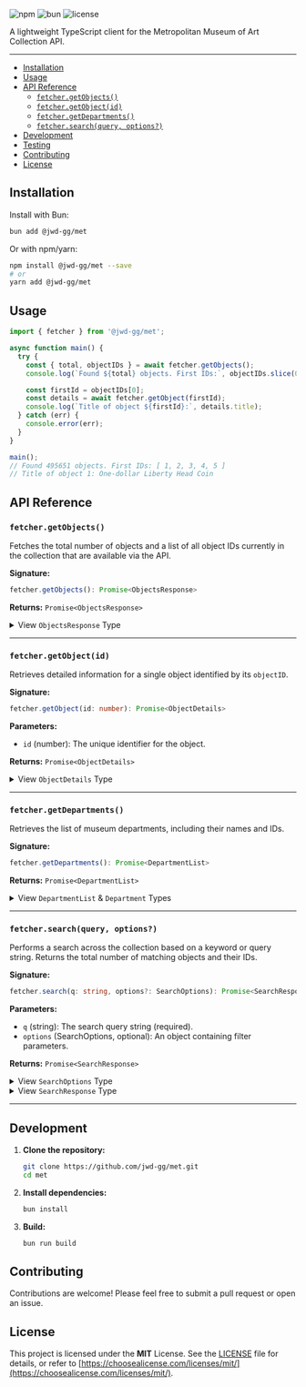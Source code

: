 ![npm](https://img.shields.io/npm/v/@jwd-gg/met?color=blue) ![bun](https://img.shields.io/badge/runtime-Bun-pink) ![license](https://img.shields.io/badge/license-MIT-green)

A lightweight TypeScript client for the Metropolitan Museum of Art Collection API.

---

- [Installation](#installation)
- [Usage](#usage)
- [API Reference](#api-reference)
  - [`fetcher.getObjects()`](#fetchergetobjects)
  - [`fetcher.getObject(id)`](#fetchergetobjectid)
  - [`fetcher.getDepartments()`](#fetchergetdepartments)
  - [`fetcher.search(query, options?)`](#fetchersearchquery-options)
- [Development](#development)
- [Testing](#testing)
- [Contributing](#contributing)
- [License](#license)

## Installation

Install with Bun:

```bash
bun add @jwd-gg/met
```

Or with npm/yarn:

```bash
npm install @jwd-gg/met --save
# or
yarn add @jwd-gg/met
```

## Usage

```ts
import { fetcher } from '@jwd-gg/met';

async function main() {
  try {
    const { total, objectIDs } = await fetcher.getObjects();
    console.log(`Found ${total} objects. First IDs:`, objectIDs.slice(0, 5));

    const firstId = objectIDs[0];
    const details = await fetcher.getObject(firstId);
    console.log(`Title of object ${firstId}:`, details.title);
  } catch (err) {
    console.error(err);
  }
}

main();
// Found 495651 objects. First IDs: [ 1, 2, 3, 4, 5 ]
// Title of object 1: One-dollar Liberty Head Coin
```


## API Reference

### `fetcher.getObjects()`

Fetches the total number of objects and a list of all object IDs currently in the collection that are available via the API.

**Signature:**
```typescript
fetcher.getObjects(): Promise<ObjectsResponse>
```

**Returns:** `Promise<ObjectsResponse>`

<details>
  <summary>View <code>ObjectsResponse</code> Type</summary>

  ```typescript
  export interface ObjectsResponse {
    /** The total number of object IDs */
    total: number;
    /** An array of object IDs */
    objectIDs: number[];
  }
  ```
</details>

---

### `fetcher.getObject(id)`

Retrieves detailed information for a single object identified by its `objectID`.

**Signature:**
```typescript
fetcher.getObject(id: number): Promise<ObjectDetails>
```

**Parameters:**
- `id` (number): The unique identifier for the object.

**Returns:** `Promise<ObjectDetails>`

<details>
  <summary>View <code>ObjectDetails</code> Type</summary>

  ```typescript
  // Note: Some fields are optional and may not be present for all objects.

  interface Constituent {
    constituentID: number;
    role: string;
    name: string;
    constituentULAN_URL?: string;
    constituentWikidata_URL?: string;
    gender?: string;
  }

  interface ElementMeasurements {
    Height?: number;
    Width?: number;
    Depth?: number;
    Length?: number;
    [key: string]: number | undefined;
  }

  interface Measurement {
    elementName: string;
    elementDescription: string | null;
    elementMeasurements: ElementMeasurements;
  }

  interface ParsedDimension {
    element: string;
    dimensionType: string;
    dimension: number;
  }

  interface Tag {
    term: string;
    AAT_URL: string;
    Wikidata_URL?: string;
  }

  export interface ObjectDetails {
    /** A unique identifier for the object */
    objectID: number;
    /** Indicates if the object is a highlight */
    isHighlight: boolean;
    /** The object's accession number */
    accessionNumber: string;
    /** The year the object was accessioned */
    accessionYear: string;
    /** Indicates if the object is in the public domain */
    isPublicDomain: boolean;
    /** URL to the primary image */
    primaryImage: string;
    /** URL to a smaller version of the primary image */
    primaryImageSmall: string;
    /** URLs to additional images, if available */
    additionalImages: string[];
    /** Information about the artists or makers */
    constituents: Constituent[] | null;
    /** The department associated with the object */
    department: string;
    /** The type of object */
    objectName: string;
    /** The title of the object */
    title: string;
    /** Information about the culture or people associated with the object */
    culture: string;
    /** The historical period */
    period: string;
    /** The dynasty, if applicable */
    dynasty: string;
    /** The reign, if applicable */
    reign: string;
    /** Portfolio information, if applicable */
    portfolio: string;
    /** Role of the primary artist */
    artistRole: string;
    /** Prefix for the artist's name */
    artistPrefix: string;
    /** Display name for the artist */
    artistDisplayName: string;
    /** Biographical information for the artist */
    artistDisplayBio: string;
    /** Suffix for the artist's name */
    artistSuffix: string;
    /** Sorted version of the artist's name */
    artistAlphaSort: string;
    /** Nationality of the artist */
    artistNationality: string;
    /** Start year of the artist's life */
    artistBeginDate: string;
    /** End year of the artist's life */
    artistEndDate: string;
    /** Gender of the artist */
    artistGender?: string;
    /** Wikidata URL for the artist */
    artistWikidata_URL?: string;
    /** ULAN URL for the artist */
    artistULAN_URL?: string;
    /** Date of the object's creation or origin */
    objectDate: string;
    /** Start year for the object's date */
    objectBeginDate: number;
    /** End year for the object's date */
    objectEndDate: number;
    /** Materials used to create the object */
    medium: string;
    /** Text description of the object's dimensions */
    dimensions: string;
    /** Parsed dimensions, if available */
    dimensionsParsed: ParsedDimension[] | null;
    /** Detailed measurements, if available */
    measurements: Measurement[] | null;
    /** Credit line for the object */
    creditLine: string;
    /** Type of geographical location associated with the object */
    geographyType: string;
    /** City associated with the object */
    city: string;
    /** State associated with the object */
    state: string;
    /** County associated with the object */
    county: string;
    /** Country associated with the object */
    country: string;
    /** Region associated with the object */
    region: string;
    /** Subregion associated with the object */
    subregion: string;
    /** Locale associated with the object */
    locale: string;
    /** Locus associated with the object */
    locus: string;
    /** Excavation site, if applicable */
    excavation: string;
    /** River associated with the object */
    river: string;
    /** General classification of the object */
    classification: string;
    /** Rights and reproduction information */
    rightsAndReproduction: string;
    /** Link to an external resource, often the object page on metmuseum.org */
    linkResource: string;
    /** Date the metadata was last updated */
    metadataDate: string;
    /** Repository where the object is held (usually "The Metropolitan Museum of Art") */
    repository: string;
    /** URL to the object's page on metmuseum.org */
    objectURL: string;
    /** Associated tags or keywords */
    tags: Tag[] | null;
    /** Wikidata URL for the object */
    objectWikidata_URL?: string;
    /** Indicates if the object is considered a timeline work */
    isTimelineWork: boolean;
    /** Gallery number where the object might be displayed */
    GalleryNumber: string;
  }
  ```
</details>

---

### `fetcher.getDepartments()`

Retrieves the list of museum departments, including their names and IDs.

**Signature:**
```typescript
fetcher.getDepartments(): Promise<DepartmentList>
```

**Returns:** `Promise<DepartmentList>`

<details>
  <summary>View <code>DepartmentList</code> & <code>Department</code> Types</summary>

  ```typescript
  export interface Department {
    /** A unique identifier for the department */
    departmentId: number;
    /** The display name of the department */
    displayName: string;
  }

  /** An array of Department objects */
  export type DepartmentList = Department[];
  ```
</details>

---

### `fetcher.search(query, options?)`

Performs a search across the collection based on a keyword or query string. Returns the total number of matching objects and their IDs.

**Signature:**
```typescript
fetcher.search(q: string, options?: SearchOptions): Promise<SearchResponse>
```

**Parameters:**
- `q` (string): The search query string (required).
- `options` (SearchOptions, optional): An object containing filter parameters.

**Returns:** `Promise<SearchResponse>`

<details>
  <summary>View <code>SearchOptions</code> Type</summary>

  ```typescript
  export interface SearchOptions {
    /** Set to true to search only for highlighted objects. */
    isHighlight?: boolean;
    /** Set to true to search only against the title field. */
    title?: boolean;
    /** Set to true to search only against the subject keyword tags field. */
    tags?: boolean;
    /** Restricts search to a specific department by ID. */
    departmentId?: number;
    /** Set to true to search only for objects currently on view. */
    isOnView?: boolean;
    /** Set to true to search only against the artist name or culture field. */
    artistOrCulture?: boolean;
    /** Filter by medium. Accepts a single string or an array of strings (e.g., "Paintings", ["Ceramics", "Furniture"]). */
    medium?: string | string[];
    /** Set to true to search only for objects with images. */
    hasImages?: boolean;
    /** Filter by geographic location. Accepts a single string or an array of strings (e.g., "Europe", ["France", "Paris"]). */
    geoLocation?: string | string[];
    /** Start year for date range filter (inclusive). Requires dateEnd. */
    dateBegin?: number;
    /** End year for date range filter (inclusive). Requires dateBegin. */
    dateEnd?: number;
  }
  ```
</details>

<details>
  <summary>View <code>SearchResponse</code> Type</summary>

  ```typescript
  export interface SearchResponse {
    /** The total number of objects matching the search query */
    total: number;
    /** An array of object IDs matching the search query. Can be null if no results are found. */
    objectIDs: number[] | null; // API documentation notes it can be null
  }
  ```
</details>

---

## Development

1.  **Clone the repository:**
    ```bash
    git clone https://github.com/jwd-gg/met.git
    cd met
    ```
2.  **Install dependencies:**
    ```bash
    bun install
    ```
3.  **Build:**
    ```bash
    bun run build
    ```

## Contributing

Contributions are welcome! Please feel free to submit a pull request or open an issue.

## License

This project is licensed under the **MIT** License. See the [LICENSE](LICENSE) file for details, or refer to [https://choosealicense.com/licenses/mit/](https://choosealicense.com/licenses/mit/).
